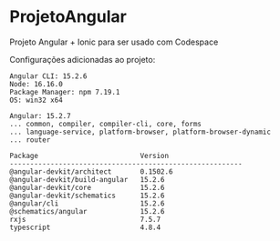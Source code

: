 # ProjetoAngular
Projeto Angular + Ionic para ser usado com Codespace


Configurações adicionadas ao projeto:

    Angular CLI: 15.2.6
    Node: 16.16.0
    Package Manager: npm 7.19.1
    OS: win32 x64

    Angular: 15.2.7
    ... common, compiler, compiler-cli, core, forms
    ... language-service, platform-browser, platform-browser-dynamic
    ... router

    Package                         Version
    ---------------------------------------------------------
    @angular-devkit/architect       0.1502.6
    @angular-devkit/build-angular   15.2.6
    @angular-devkit/core            15.2.6
    @angular-devkit/schematics      15.2.6
    @angular/cli                    15.2.6
    @schematics/angular             15.2.6
    rxjs                            7.5.7
    typescript                      4.8.4
